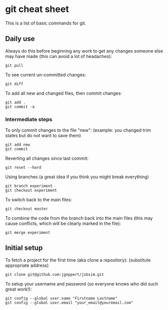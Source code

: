 # git cheat sheet #

This is a list of basic commands for git. 

## Daily use ##

Always do this before beginning any work to get any changes someone else may have made (this can avoid a lot of headaches):

```console
git pull
```

To see current un-committed changes: 

```console
git diff
```

To add all new and changed files, then commit changes:

```console
git add .
git commit -a
```

### Intermediate steps ###

To only commit changes to the file "new":
(example: you changed trim states but do not want to save them)

```console
git add new
git commit
```

Reverting all changes since last commit:

```console
git reset --hard
```
Using branches (a great idea if you think you might break everything)

```console
git branch experiment
git checkout experiment
```

To switch back to the main files: 

```console
git checkout master
```

To combine the code from the branch back into the main files (this may cause conflicts, which will be clearly marked in the file):

```console
git merge experiment
```

## Initial setup ##

To fetch a project for the first time (aka clone a repository):
(substitute appropriate address)

```console
git clone git@github.com:jgoppert/jsbsim.git
```

To setup your username and password (so everyone knows who did such great work!):

```console
git config --global user.name "Firstname Lastname"
git config --global user.email "your_email@youremail.com"
```
